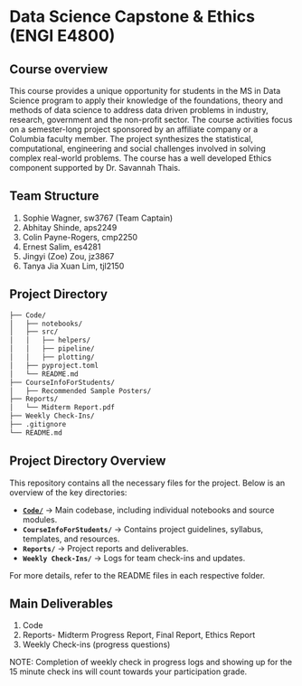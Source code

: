 # Data Science Capstone & Ethics (ENGI E4800)

## Course overview

This course provides a unique opportunity for students in the MS in Data Science program to apply their knowledge of the foundations, theory and methods of data science to address data driven problems in industry, research, government and the non-profit sector. The course activities focus on a semester-long project sponsored by an affiliate company or a Columbia faculty member. The project synthesizes the statistical, computational, engineering and social challenges involved in solving complex real-world problems. The course has a well developed Ethics component supported by Dr. Savannah Thais. 

## Team Structure

1. Sophie Wagner, sw3767 (Team Captain)
2. Abhitay Shinde, aps2249
3. Colin Payne-Rogers, cmp2250
4. Ernest Salim, es4281
5. Jingyi (Zoe) Zou, jz3867
6. Tanya Jia Xuan Lim, tjl2150

## Project Directory
```bash
├── Code/
│   ├── notebooks/
│   ├── src/
│   │   ├── helpers/
│   │   ├── pipeline/
│   │   ├── plotting/
│   ├── pyproject.toml
│   └── README.md
├── CourseInfoForStudents/
│   ├── Recommended Sample Posters/
├── Reports/
│   └── Midterm Report.pdf
├── Weekly Check-Ins/
├── .gitignore
└── README.md
```

## Project Directory Overview

This repository contains all the necessary files for the project. Below is an overview of the key directories:

- **[`Code/`](Code/README.md)** → Main codebase, including individual notebooks and source modules.
- **`CourseInfoForStudents/`** → Contains project guidelines, syllabus, templates, and resources.
- **`Reports/`** → Project reports and deliverables.
- **`Weekly Check-Ins/`** → Logs for team check-ins and updates.

For more details, refer to the README files in each respective folder.

## Main Deliverables

1. Code
2. Reports- Midterm Progress Report, Final Report, Ethics Report
3. Weekly Check-ins (progress questions)

NOTE: Completion of weekly check in progress logs and showing up for the 15 minute check ins will count towards your participation grade.
   
